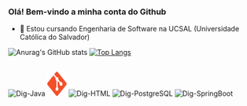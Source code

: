 
<!--
**DigAguiar/DigAguiar** is a ✨ _special_ ✨ repository because its `README.md` (this file) appears on your GitHub profile.

Here are some ideas to get you started:

- 🔭 I’m currently working on ...
- 🌱 I’m currently learning ...
- 👯 I’m looking to collaborate on ...
- 🤔 I’m looking for help with ...
- 💬 Ask me about ...
- 📫 How to reach me: ...
- 😄 Pronouns: ...
- ⚡ Fun fact: ...
-->

### Olá! Bem-vindo a minha conta do Github

- 🌱 Estou cursando Engenharia de Software na UCSAL (Universidade Católica do Salvador) 

![Anurag's GitHub stats](https://github-readme-stats.vercel.app/api?username=DigAguiar&show_icons=true&theme=merko)
[![Top Langs](https://github-readme-stats.vercel.app/api/top-langs/?username=DigAguiar&layout=compact&theme=merko)](https://github.com/DigAguiar/github-readme-stats)
<div style="display: inline-block;"><br>
        <img alt="Dig-Java" height="50" width="40" src="https://cdn.jsdelivr.net/gh/devicons/devicon/icons/java/java-original-wordmark.svg"/>
        <img alt="Dig-Git" height = "50" width= "40" src ="https://github.com/devicons/devicon/blob/master/icons/git/git-original.svg"/>
        <img alt="Dig-HTML" height="50" width="40" src="https://cdn.jsdelivr.net/gh/devicons/devicon/icons/html5/html5-original-wordmark.svg"/>
        <img alt="Dig-PostgreSQL" height="50" width="40" src="https://cdn.jsdelivr.net/gh/devicons/devicon/icons/postgresql/postgresql-original-wordmark.svg"/>
        <img alt="Dig-SpringBoot" height="50" width="40" src="https://cdn.jsdelivr.net/gh/devicons/devicon/icons/spring/spring-original-wordmark.svg" />
</div>
